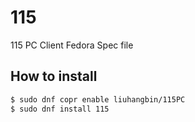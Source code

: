 # 115
115 PC Client Fedora Spec file

## How to install
```bash
$ sudo dnf copr enable liuhangbin/115PC
$ sudo dnf install 115
```
